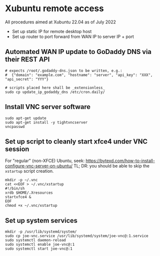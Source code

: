 # Xubuntu remote access

All procedures aimed at Xubuntu 22.04 as of July 2022

* Set up static IP for remote desktop host
* Set up router to port forward from WAN IP to server IP + port

## Automated WAN IP update to GoDaddy DNS via their REST API

```
# expects /root/.godaddy-dns.json to be written, e.g.:
#  {"domain": "example.com", "hostname": "server", "api_key": "XXX", "api_secret": "YYY"}

# scripts placed here shall be _extensionless_
sudo cp update_ip_godaddy_dns /etc/cron.daily/
```

## Install VNC server software

```
sudo apt-get update
sudo apt-get install -y tightvncserver
vncpasswd
```

## Set up script to cleanly start xfce4 under VNC session
For "regular" (non-XFCE) Ubuntu, seek: https://bytexd.com/how-to-install-configure-vnc-server-on-ubuntu/
TL; DR: you should be able to skip the `xstartup` script creation.

```
mkdir -p ~/.vnc
cat <<EOF > ~/.vnc/xstartup
#!/bin/sh
xrdb $HOME/.Xresources
startxfce4 &
EOF
chmod +x ~/.vnc/xstartup
```

## Set up system services
```
mkdir -p /usr/lib/systemd/system/
sudo cp joe-vnc.service /usr/lib/systemd/system/joe-vnc@:1.service
sudo systemctl daemon-reload
sudo systemctl enable joe-vnc@:1
sudo systemctl start joe-vnc@:1
```
